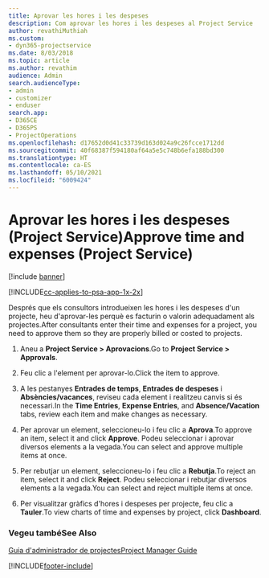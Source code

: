 ```yaml
---
title: Aprovar les hores i les despeses
description: Com aprovar les hores i les despeses al Project Service
author: revathiMuthiah
ms.custom:
- dyn365-projectservice
ms.date: 8/03/2018
ms.topic: article
ms.author: revathim
audience: Admin
search.audienceType:
- admin
- customizer
- enduser
search.app:
- D365CE
- D365PS
- ProjectOperations
ms.openlocfilehash: d17652d0d41c33739d163d024a9c26fcce1712dd
ms.sourcegitcommit: 40f68387f594180af64a5e5c748b6efa188bd300
ms.translationtype: HT
ms.contentlocale: ca-ES
ms.lasthandoff: 05/10/2021
ms.locfileid: "6009424"
---
```

# <a name="approve-time-and-expenses-project-service"></a><span data-ttu-id="d1e3a-103">Aprovar les hores i les despeses (Project Service)</span><span class="sxs-lookup"><span data-stu-id="d1e3a-103">Approve time and expenses (Project Service)</span></span>

[!include [banner](../includes/psa-now-project-operations.md)]

[!INCLUDE[cc-applies-to-psa-app-1x-2x](../includes/cc-applies-to-psa-app-1x-2x.md)]

<span data-ttu-id="d1e3a-104">Després que els consultors introdueixen les hores i les despeses d'un projecte, heu d'aprovar-les perquè es facturin o valorin adequadament als projectes.</span><span class="sxs-lookup"><span data-stu-id="d1e3a-104">After consultants enter their time and expenses for a project, you need to approve them so they are properly billed or costed to projects.</span></span>  
  
1.  <span data-ttu-id="d1e3a-105">Aneu a **Project Service > Aprovacions**.</span><span class="sxs-lookup"><span data-stu-id="d1e3a-105">Go to **Project Service > Approvals**.</span></span>  
  
2.  <span data-ttu-id="d1e3a-106">Feu clic a l'element per aprovar-lo.</span><span class="sxs-lookup"><span data-stu-id="d1e3a-106">Click the item to approve.</span></span>  
  
3.  <span data-ttu-id="d1e3a-107">A les pestanyes **Entrades de temps**, **Entrades de despeses** i **Absències/vacances**, reviseu cada element i realitzeu canvis si és necessari.</span><span class="sxs-lookup"><span data-stu-id="d1e3a-107">In the **Time Entries**, **Expense Entries**, and **Absence/Vacation** tabs, review each item and make changes as necessary.</span></span>  
  
4.  <span data-ttu-id="d1e3a-108">Per aprovar un element, seleccioneu-lo i feu clic a **Aprova**.</span><span class="sxs-lookup"><span data-stu-id="d1e3a-108">To approve an item, select it and click **Approve**.</span></span> <span data-ttu-id="d1e3a-109">Podeu seleccionar i aprovar diversos elements a la vegada.</span><span class="sxs-lookup"><span data-stu-id="d1e3a-109">You can select and approve multiple items at once.</span></span>  
  
5.  <span data-ttu-id="d1e3a-110">Per rebutjar un element, seleccioneu-lo i feu clic a **Rebutja**.</span><span class="sxs-lookup"><span data-stu-id="d1e3a-110">To reject an item, select it and click **Reject**.</span></span> <span data-ttu-id="d1e3a-111">Podeu seleccionar i rebutjar diversos elements a la vegada.</span><span class="sxs-lookup"><span data-stu-id="d1e3a-111">You can select and reject multiple items at once.</span></span>  
  
6.  <span data-ttu-id="d1e3a-112">Per visualitzar gràfics d'hores i despeses per projecte, feu clic a **Tauler**.</span><span class="sxs-lookup"><span data-stu-id="d1e3a-112">To view charts of time and expenses by project, click **Dashboard**.</span></span>  
  
### <a name="see-also"></a><span data-ttu-id="d1e3a-113">Vegeu també</span><span class="sxs-lookup"><span data-stu-id="d1e3a-113">See Also</span></span>  
 [<span data-ttu-id="d1e3a-114">Guia d'administrador de projectes</span><span class="sxs-lookup"><span data-stu-id="d1e3a-114">Project Manager Guide</span></span>](../psa/project-manager-guide.md)


[!INCLUDE[footer-include](../includes/footer-banner.md)]